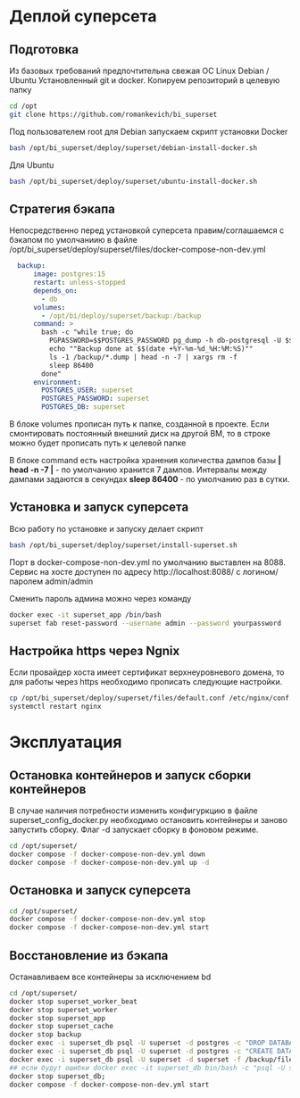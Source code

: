 # Деплой суперсета
## Подготовка
Из базовых требований предпочтительна свежая ОС Linux Debian / Ubuntu
Установленный git и docker.
Копируем репозиторий в целевую папку
```bash
cd /opt
git clone https://github.com/romankevich/bi_superset
```

Под пользователем root для Debian запускаем скрипт установки Docker
```bash
bash /opt/bi_superset/deploy/superset/debian-install-docker.sh
```
Для Ubuntu
```bash
bash /opt/bi_superset/deploy/superset/ubuntu-install-docker.sh
```
## Стратегия бэкапа
Непосредственно перед установкой суперсета правим/соглашаемся с бэкапом по умолчаниию
в файле /opt/bi_superset/deploy/superset/files/docker-compose-non-dev.yml
```yaml
  backup:
      image: postgres:15
      restart: unless-stopped
      depends_on:
        - db
      volumes:
        - /opt/bi/deploy/superset/backup:/backup
      command: >
        bash -c "while true; do
          PGPASSWORD=$$POSTGRES_PASSWORD pg_dump -h db-postgresql -U $$POSTGRES_USER -Fc $$POSTGRES_DB > /backup/$$(date +%Y-%m-%d-%H-%M-%S).dump
          echo ""Backup done at $$(date +%Y-%m-%d_%H:%M:%S)""
          ls -1 /backup/*.dump | head -n -7 | xargs rm -f
          sleep 86400
        done"
      environment:
        POSTGRES_USER: superset
        POSTGRES_PASSWORD: superset
        POSTGRES_DB: superset 
```
В блоке volumes прописан путь к папке, созданной в проекте. Если смонтировать постоянный внешний диск на другой ВМ, то в строке можно будет прописать путь к целевой папке

В блоке command есть настройка хранения количества дампов базы **| head -n -7 |** - по умолчанию хранится 7 дампов.
Интервалы между дампами задаются в секундах **sleep 86400** - по умолчанию раз в сутки.

## Установка и запуск суперсета
Всю работу по установке и запуску делает скрипт
```bash
bash /opt/bi_superset/deploy/superset/install-superset.sh
```
Порт в docker-compose-non-dev.yml по умолчанию выставлен на 8088. Сервис на хосте доступен по адресу http://localhost:8088/ с логином/паролем admin/admin

Сменить пароль админа можно через команду
```bash
docker exec -it superset_app /bin/bash
superset fab reset-password --username admin --password yourpassword
```
## Настройка https через Ngnix
Если провайдер хоста имеет сертификат верхнеуровневого домена, то для работы через https необходимо прописать следующие настройки.
```bash
cp /opt/bi_superset/deploy/superset/files/default.conf /etc/nginx/conf.d/
systemctl restart nginx
```
# Эксплуатация
## Остановка контейнеров и запуск сборки контейнеров
В случае наличия потребности изменить конфигуркцию в файле superset_config_docker.py необходимо остановить контейнеры и заново запустить сборку. Флаг -d запускает сборку в фоновом режиме.  
```bash
cd /opt/superset/
docker compose -f docker-compose-non-dev.yml down
docker compose -f docker-compose-non-dev.yml up -d
```
## Остановка и запуск суперсета
```bash
cd /opt/superset/
docker compose -f docker-compose-non-dev.yml stop
docker compose -f docker-compose-non-dev.yml start
```
## Восстановление из бэкапа
Останавливаем все контейнеры за исключением bd
```bash
cd /opt/superset/
docker stop superset_worker_beat
docker stop superset_worker
docker stop superset_app
docker stop superset_cache
docker stop backup
docker exec -i superset_db psql -U superset -d postgres -c "DROP DATABASE superset;"
docker exec -i superset_db psql -U superset -d postgres -c "CREATE DATABASE superset;"
docker exec -i superset_db psql -U superset -d superset -f /backup/file_name.dump
## если будут ошибки docker exec -it superset_db bin/bash -c "psql -U superset -d superset -c 'update dbs set password=null ; update dbs set encrypted_extra=null'"
docker stop superset_db;
docker compose -f docker-compose-non-dev.yml start
```